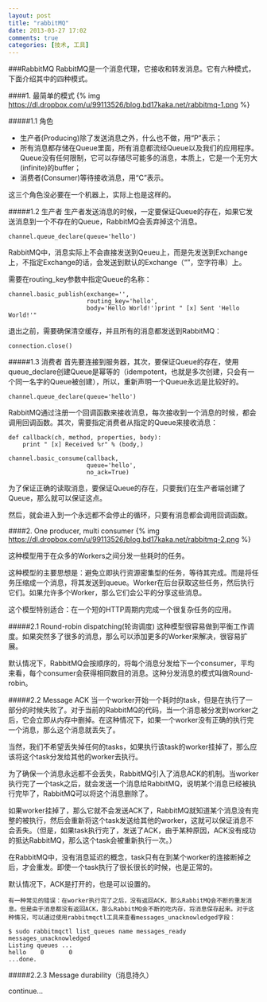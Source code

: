 ```yaml
---
layout: post
title: "rabbitMQ"
date: 2013-03-27 17:02
comments: true
categories: [技术, 工具]
---
```

###RabbitMQ
RabbitMQ是一个消息代理，它接收和转发消息。它有六种模式，下面介绍其中的四种模式。

<!-- more -->

####1. 最简单的模式
{% img https://dl.dropbox.com/u/99113526/blog.bd17kaka.net/rabbitmq-1.png %}

#####1.1 角色
* 生产者(Producing)除了发送消息之外，什么也不做，用“P”表示；
* 所有消息都存储在Queue里面，所有消息都流经Queue以及我们的应用程序。Queue没有任何限制，它可以存储尽可能多的消息，本质上，它是一个无穷大(infinite)的buffer；
* 消费者(Consumer)等待接收消息，用“C”表示。

这三个角色没必要在一个机器上，实际上也是这样的。

#####1.2 生产者
生产者发送消息的时候，一定要保证Queue的存在，如果它发送消息到一个不存在的Queue，RabbitMQ会丢弃掉这个消息。

```
channel.queue_declare(queue='hello')
```

RabbitMQ中，消息实际上不会直接发送到Qeueu上，而是先发送到Exchange上，不指定Exchange的话，会发送到默认的Exchange（“”，空字符串）上。

需要在routing_key参数中指定Queue的名称：

```
channel.basic_publish(exchange='',
                      routing_key='hello',
                      body='Hello World!')print " [x] Sent 'Hello World!'"
```

退出之前，需要确保清空缓存，并且所有的消息都发送到RabbitMQ：

```
connection.close()
```

#####1.3 消费者
首先要连接到服务器，其次，要保证Queue的存在，使用queue_declare创建Queue是幂等的（idempotent，也就是多次创建，只会有一个同一名字的Queue被创建），所以，重新声明一个Queue永远是比较好的。

```
channel.queue_declare(queue='hello')
```

RabbitMQ通过注册一个回调函数来接收消息，每次接收到一个消息的时候，都会调用回调函数。其次，需要指定消费者从指定的Queue来接收消息：

```
def callback(ch, method, properties, body):
    print " [x] Received %r" % (body,)

channel.basic_consume(callback,
                      queue='hello',
                      no_ack=True)
```

为了保证正确的读取消息，要保证Queue的存在，只要我们在生产者端创建了Queue，那么就可以保证这点。

然后，就会进入到一个永远都不会停止的循环，只要有消息都会调用回调函数。

####2. One producer, multi consumer
{% img https://dl.dropbox.com/u/99113526/blog.bd17kaka.net/rabbitmq-2.png %}

这种模型用于在众多的Workers之间分发一些耗时的任务。

这种模型的主要思想是：避免立即执行资源密集型的任务，等待其完成。而是将任务压缩成一个消息，将其发送到queue。Worker在后台获取这些任务，然后执行它们。如果允许多个Worker，那么它们会公平的分享这些消息。

这个模型特别适合：在一个短的HTTP周期内完成一个很复杂任务的应用。

#####2.1 Round-robin dispatching(轮询调度)
这种模型很容易做到平衡工作调度。如果突然多了很多的消息，那么可以添加更多的Worker来解决，很容易扩展。

默认情况下，RabbitMQ会按顺序的，将每个消息分发给下一个consumer，平均来看，每个consumer会获得相同数目的消息。这种分发消息的模式叫做Round-robin。

#####2.2 Message ACK
当一个worker开始一个耗时的task，但是在执行了一部分的时候失败了。对于当前的RabbitMQ的代码，当一个消息被分发到worker之后，它会立即从内存中删掉。在这种情况下，如果一个worker没有正确的执行完一个消息，那么这个消息就丢失了。

当然，我们不希望丢失掉任何的tasks，如果执行该task的worker挂掉了，那么应该将这个task分发给其他的worker去执行。

为了确保一个消息永远都不会丢失，RabbitMQ引入了消息ACK的机制。当worker执行完了一个task之后，就会发送一个消息给RabbitMQ，说明某个消息已经被执行完毕了，RabbitMQ可以将这个消息删除了。

如果worker挂掉了，那么它就不会发送ACK了，RabbitMQ就知道某个消息没有完整的被执行，然后会重新将这个task发送给其他的worker，这就可以保证消息不会丢失。（但是，如果task执行完了，发送了ACK，由于某种原因，ACK没有成功的抵达RabbitMQ，那么这个task会被重新执行一次。）

在RabbitMQ中，没有消息延迟的概念，task只有在到某个worker的连接断掉之后，才会重发。即使一个task执行了很长很长的时候，也是正常的。

默认情况下，ACK是打开的，也是可以设置的。

```
有一种常见的错误：在worker执行完了之后，没有返回ACK，那么RabbitMQ会不断的重发消息。但是由于消息都没有返回ACK，那么RabbitMQ会不断的吃内存，将消息保存起来。对于这种情况，可以通过使用rabbitmqctl工具来查看messages_unacknowledged字段：

$ sudo rabbitmqctl list_queues name messages_ready messages_unacknowledged
Listing queues ...
hello    0       0
...done.
```

#####2.2.3 Message durability（消息持久）



continue...